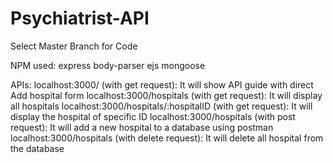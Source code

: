 # Psychiatrist-API
Select Master Branch for Code

NPM used:
express
body-parser
ejs
mongoose

APIs:
localhost:3000/ (with get request): It will show API guide with direct Add hospital form
localhost:3000/hospitals (with get request): It will display all hospitals
localhost:3000/hospitals/:hospitalID (with get request): It will display the hospital of specific ID
localhost:3000/hospitals (with post request): It will add a new hospital to a database using postman
localhost:3000/hospitals (with delete request): It will delete all hospital from the database





